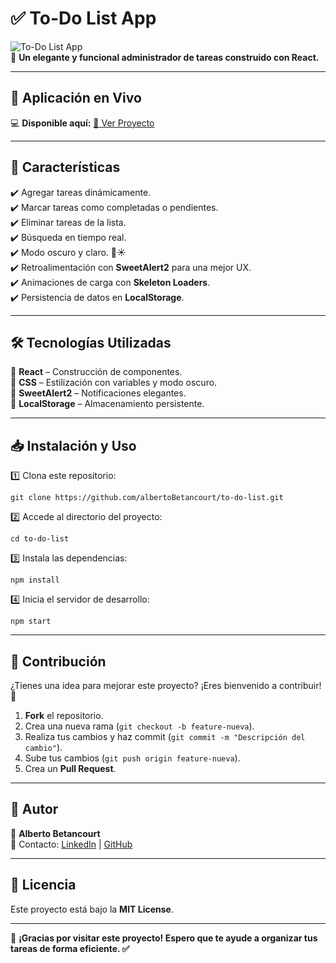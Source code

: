 # ✅ To-Do List App

![To-Do List App](https://img.shields.io/badge/React-18-blue?style=flat&logo=react)  
📌 **Un elegante y funcional administrador de tareas construido con React.**  

---

## 🚀 Aplicación en Vivo  
💻 **Disponible aquí:** [🔗 Ver Proyecto](#) 

---

## 🚀 Características  
✔️ Agregar tareas dinámicamente.  
✔️ Marcar tareas como completadas o pendientes.  
✔️ Eliminar tareas de la lista.  
✔️ Búsqueda en tiempo real.  
✔️ Modo oscuro y claro. 🌙☀️  
✔️ Retroalimentación con **SweetAlert2** para una mejor UX.  
✔️ Animaciones de carga con **Skeleton Loaders**.  
✔️ Persistencia de datos en **LocalStorage**.  

---

## 🛠️ Tecnologías Utilizadas  
🔹 **React** – Construcción de componentes.  
🔹 **CSS** – Estilización con variables y modo oscuro.  
🔹 **SweetAlert2** – Notificaciones elegantes.  
🔹 **LocalStorage** – Almacenamiento persistente.  

---

## 📥 Instalación y Uso  
1️⃣ Clona este repositorio:  
```
git clone https://github.com/albertoBetancourt/to-do-list.git
```
2️⃣ Accede al directorio del proyecto:  
```
cd to-do-list
```
3️⃣ Instala las dependencias:  
```
npm install
```
4️⃣ Inicia el servidor de desarrollo:  
```
npm start
```

---

## 📝 Contribución  
¿Tienes una idea para mejorar este proyecto? ¡Eres bienvenido a contribuir! 🚀  
1. **Fork** el repositorio.  
2. Crea una nueva rama (`git checkout -b feature-nueva`).  
3. Realiza tus cambios y haz commit (`git commit -m "Descripción del cambio"`).  
4. Sube tus cambios (`git push origin feature-nueva`).  
5. Crea un **Pull Request**.  

---

## 🎨 Autor  
👤 **Alberto Betancourt**  
📧 Contacto: [LinkedIn](#) | [GitHub](https://github.com/albertoBetancourt)  

---

## 📜 Licencia  
Este proyecto está bajo la **MIT License**.   

---

🎯 **¡Gracias por visitar este proyecto! Espero que te ayude a organizar tus tareas de forma eficiente. ✅**  
  